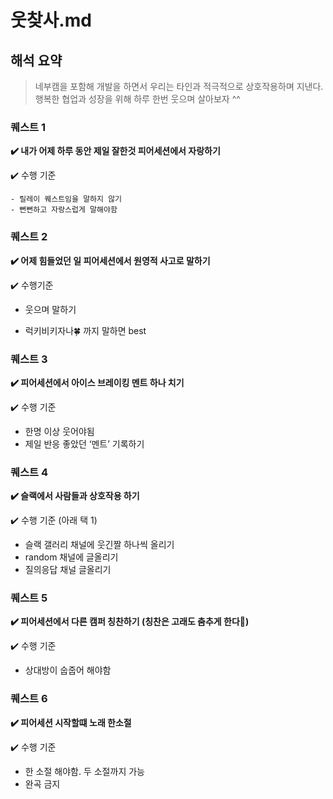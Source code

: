 # 웃찾사.md



## 해석 요약

> 네부캠을 포함해 개발을 하면서 우리는 타인과 적극적으로 상호작용하며 지낸다. 
> 행복한 협업과 성장을 위해 하루 한번 웃으며 살아보자 ^^



### 퀘스트 1

**✔️ 내가 어제 하루 동안 제일 잘한것 피어세션에서 자랑하기**

✔️ 수행 기준

	- 릴레이 퀘스트임을 말하지 않기
	- 뻔뻔하고 자랑스럽게 말해야함



### 퀘스트 2

**✔️ 어제 힘들었던 일 피어세션에서 원영적 사고로 말하기**

✔️ 수행기준

- 웃으며 말하기

- 럭키비키자나🍀 까지 말하면 best



### 퀘스트 3

**✔️ 피어세션에서 아이스 브레이킹 멘트 하나 치기**

✔️ 수행 기준 

- 한명 이상 웃어야됨
- 제일 반응 좋았던 ‘멘트’ 기록하기



### 퀘스트 4

**✔️ 슬랙에서 사람들과 상호작용 하기**

✔️ 수행 기준 (아래 택 1)

- 슬랙 갤러리 채널에 웃긴짤 하나씩 올리기
- random 채널에 글올리기
- 질의응답 채널 글올리기



### 퀘스트 5

**✔️ 피어세션에서 다른 캠퍼 칭찬하기 (칭찬은 고래도 춤추게 한다🐋)**

✔️ 수행 기준

- 상대방이 숩줍어 해야함



### 퀘스트 6

**✔️ 피어세션 시작할떄 노래 한소절**

✔️ 수행 기준

- 한 소절 해야함. 두 소절까지 가능
- 완곡 금지